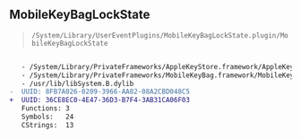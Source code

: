 ## MobileKeyBagLockState

> `/System/Library/UserEventPlugins/MobileKeyBagLockState.plugin/MobileKeyBagLockState`

```diff

   - /System/Library/PrivateFrameworks/AppleKeyStore.framework/AppleKeyStore
   - /System/Library/PrivateFrameworks/MobileKeyBag.framework/MobileKeyBag
   - /usr/lib/libSystem.B.dylib
-  UUID: 8FB7A026-0209-3966-AA82-08A2CBD048C5
+  UUID: 36CE8EC0-4E47-36D3-B7F4-3AB31CA06F03
   Functions: 3
   Symbols:   24
   CStrings:  13

```
